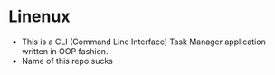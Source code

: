 # Linenux

* This is a CLI (Command Line Interface) Task Manager application written in OOP fashion.
* Name of this repo sucks

